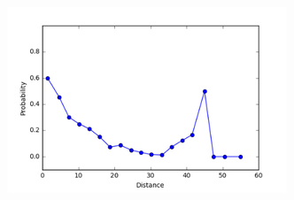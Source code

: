  ![wrong](https://github.com/zxy6076/Zheng_Xiaoyu_Spring2017/blob/master/final/analysis/ana_1/ana_1.png)

